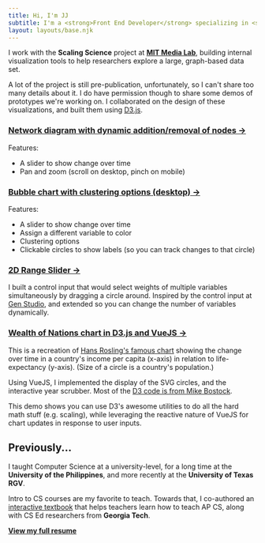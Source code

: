 ```yaml
---
title: Hi, I'm JJ
subtitle: I'm a <strong>Front End Developer</strong> specializing in <strong>Interactive Data Visualizations</strong>
layout: layouts/base.njk
---
```


I work with the **Scaling Science** project at **[MIT Media Lab](https://www.media.mit.edu/)**, building internal visualization tools to help researchers explore a large, graph-based data set.

A lot of the project is still pre-publication, unfortunately, so I can't share too many details about it. I do have permission though to share some demos of prototypes we're working on. I collaborated on the design of these visualizations, and built them using [D3.js](https://d3js.org/).

### [Network diagram with dynamic addition/removal of nodes →](https://local-community.jjlumagbas.now.sh/)

Features: 

- A slider to show change over time
- Pan and zoom (scroll on desktop, pinch on mobile)

### [Bubble chart with clustering options (desktop) →](https://viz-gnosfwkwfc.now.sh/)

Features:

- A slider to show change over time
- Assign a different variable to color
- Clustering options
- Clickable circles to show labels (so you can track changes to that circle)


### [2D Range Slider →](https://2d-rangeslider-qyuheaispc.now.sh/)

I built a control input that would select weights of multiple variables simultaneously by dragging a circle around. Inspired by the control input at [Gen Studio](https://gen.studio/map/%3Fid%3D9405%26ids%3D%5B9405%2C9232%2C22848%2C8396%2C751402%2C79226%5D), and extended so you can change the number of variables dynamically.


### [Wealth of Nations chart in D3.js and VueJS →](https://upbeat-lumiere-3c2320.netlify.com/)

This is a recreation of [Hans Rosling's famous chart](https://www.ted.com/talks/hans_rosling_the_best_stats_you_ve_ever_seen) showing the change over time in a country's income per capita (x-axis) in relation to life-expectancy (y-axis). (Size of a circle is a country's population.)

Using VueJS, I implemented the display of the SVG circles, and the interactive year scrubber. Most of the [D3 code is from Mike Bostock](https://observablehq.com/@mbostock/the-wealth-health-of-nations).

This demo shows you can use D3's awesome utilities to do all the hard math stuff (e.g. scaling), while leveraging the reactive nature of VueJS for chart updates in response to user inputs.


## Previously...

I taught Computer Science at a university-level, for a long time at the **University of the Philippines**, and more recently at the **University of Texas RGV**.

Intro to CS courses are my favorite to teach. Towards that, I co-authored an [interactive textbook](https://github.com/CSLearning4U/TeacherCSP) that helps teachers learn how to teach AP CS, along with CS Ed researchers from **Georgia Tech**.


<a href="/jjlumagbas-resume-frontend.pdf" download><strong>View my full resume</strong></a>